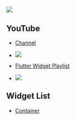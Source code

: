 # <img src="https://img.shields.io/badge/Flutter Widget Example-02569B?style=flat-square&logo=Flutter&logoColor=white"/>



## YouTube

* [Channel](https://www.youtube.com/channel/UCHtZ5fg4ePEqwK3wmxRkiHw)

* <a href="https://www.youtube.com/channel/UCHtZ5fg4ePEqwK3wmxRkiHw" target="_blank"><img src="https://img.shields.io/badge/Channel-FF0000?style=flat-square&logo=YouTube&logoColor=white"/></a>

* [Flutter Widget Playlist](https://youtube.com/playlist?list=PLTnAug01ZArQYOkGrIB_77aKXF4zAMHLm)

* <a href="https://www.youtube.com/channel/UCHtZ5fg4ePEqwK3wmxRkiHw" target="_blank"><img src="https://img.shields.io/badge/Flutter Widget Playlist-FF0000?style=flat-square&logo=YouTube&logoColor=white"/></a>


## Widget List

* [Container](https://github.com/SiriusBStar/flutter_widget/blob/main/src/container.dart)
